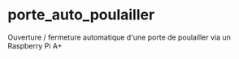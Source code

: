 # porte_auto_poulailler
Ouverture / fermeture automatique d'une porte de poulailler via un Raspberry Pi A+
